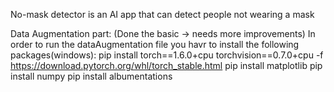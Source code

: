 No-mask detector is an AI app that can detect people not wearing a mask

Data Augmentation part: (Done the basic -> needs more improvements)
In order to run the dataAugmentation file you havr to install the following packages(windows):
pip install torch==1.6.0+cpu torchvision==0.7.0+cpu -f https://download.pytorch.org/whl/torch_stable.html
pip install matplotlib
pip install numpy
pip install albumentations


